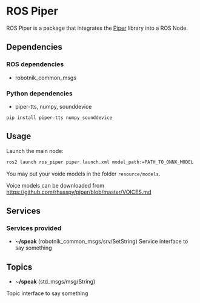# ROS Piper

ROS Piper is a package that integrates the [Piper](https://github.com/rhasspy/piper/) library into a ROS Node.

## Dependencies

### ROS dependencies

- robotnik_common_msgs

### Python dependencies

- piper-tts, numpy, sounddevice

```
pip install piper-tts numpy sounddevice
``` 

## Usage

Launch the main node:
```bash
ros2 launch ros_piper piper.launch.xml model_path:=PATH_TO_ONNX_MODEL
```

You may put your voide models in the folder ```resource/models```.

Voice models can be downloaded from https://github.com/rhasspy/piper/blob/master/VOICES.md


## Services

### Services provided

- **~/speak** (robotnik_common_msgs/srv/SetString)
Service interface to say something

## Topics

- **~/speak** (std_msgs/msg/String)

Topic interface to say something
